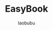 ---
title: EasyBook
github: https://github.com/laobubu/jekyll-theme-EasyBook
demo: http://blog.laobubu.net/
author: laobubu
ssg:
  - Jekyll
cms:
  - No Cms
---
